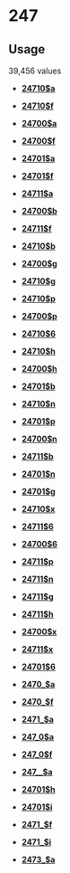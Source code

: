 # 247

## Usage

39,456 values

-   **[24710$a](../../tags/247/24710a-1.md)**  

-   **[24710$f](../../tags/247/24710f-2.md)**  

-   **[24700$a](../../tags/247/24700a-3.md)**  

-   **[24700$f](../../tags/247/24700f-4.md)**  

-   **[24701$a](../../tags/247/24701a-5.md)**  

-   **[24701$f](../../tags/247/24701f-6.md)**  

-   **[24711$a](../../tags/247/24711a-7.md)**  

-   **[24700$b](../../tags/247/24700b-8.md)**  

-   **[24711$f](../../tags/247/24711f-9.md)**  

-   **[24710$b](../../tags/247/24710b-10.md)**  

-   **[24700$g](../../tags/247/24700g-11.md)**  

-   **[24710$g](../../tags/247/24710g-12.md)**  

-   **[24710$p](../../tags/247/24710p-13.md)**  

-   **[24700$p](../../tags/247/24700p-14.md)**  

-   **[24710$6](../../tags/247/247106-15.md)**  

-   **[24710$h](../../tags/247/24710h-16.md)**  

-   **[24700$h](../../tags/247/24700h-17.md)**  

-   **[24701$b](../../tags/247/24701b-18.md)**  

-   **[24710$n](../../tags/247/24710n-19.md)**  

-   **[24701$p](../../tags/247/24701p-20.md)**  

-   **[24700$n](../../tags/247/24700n-21.md)**  

-   **[24711$b](../../tags/247/24711b-22.md)**  

-   **[24701$n](../../tags/247/24701n-23.md)**  

-   **[24701$g](../../tags/247/24701g-24.md)**  

-   **[24710$x](../../tags/247/24710x-25.md)**  

-   **[24711$6](../../tags/247/247116-26.md)**  

-   **[24700$6](../../tags/247/247006-27.md)**  

-   **[24711$p](../../tags/247/24711p-28.md)**  

-   **[24711$n](../../tags/247/24711n-29.md)**  

-   **[24711$g](../../tags/247/24711g-30.md)**  

-   **[24711$h](../../tags/247/24711h-31.md)**  

-   **[24700$x](../../tags/247/24700x-32.md)**  

-   **[24711$x](../../tags/247/24711x-33.md)**  

-   **[24701$6](../../tags/247/247016-34.md)**  

-   **[2470\_$a](../../tags/247/2470_a-35.md)**  

-   **[2470\_$f](../../tags/247/2470_f-36.md)**  

-   **[2471\_$a](../../tags/247/2471_a-37.md)**  

-   **[247\_0$a](../../tags/247/247_0a-38.md)**  

-   **[247\_0$f](../../tags/247/247_0f-39.md)**  

-   **[247\_\_$a](../../tags/247/247__a-40.md)**  

-   **[24701$h](../../tags/247/24701h-41.md)**  

-   **[24701$i](../../tags/247/24701i-42.md)**  

-   **[2471\_$f](../../tags/247/2471_f-43.md)**  

-   **[2471\_$i](../../tags/247/2471_i-44.md)**  

-   **[2473\_$a](../../tags/247/2473_a-45.md)**  


